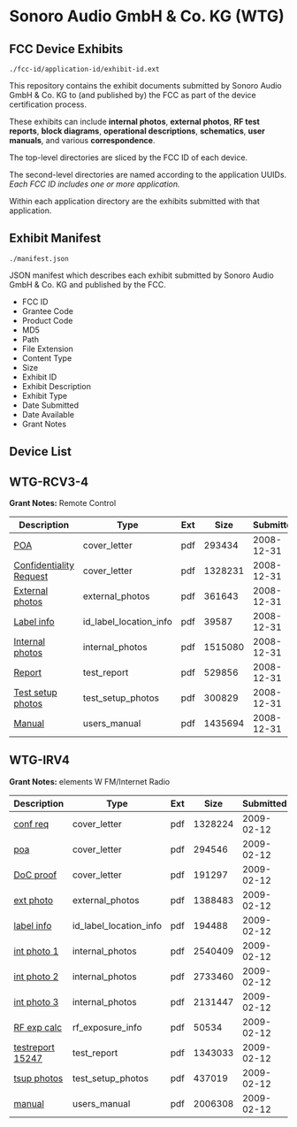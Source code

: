 # Sonoro Audio GmbH & Co. KG (WTG)
## FCC Device Exhibits

```
./fcc-id/application-id/exhibit-id.ext
```

This repository contains the exhibit documents submitted by Sonoro Audio GmbH & Co. KG to (and published by) the FCC as part of the device certification process.

These exhibits can include **internal photos**, **external photos**, **RF test reports**, **block diagrams**, **operational descriptions**, **schematics**, **user manuals**, and various **correspondence**.

The top-level directories are sliced by the FCC ID of each device.

The second-level directories are named according to the application UUIDs. *Each FCC ID includes one or more application.*

Within each application directory are the exhibits submitted with that application. 

## Exhibit Manifest

```
./manifest.json
```

JSON manifest which describes each exhibit submitted by Sonoro Audio GmbH & Co. KG and published by the FCC.

- FCC ID
- Grantee Code
- Product Code
- MD5
- Path
- File Extension
- Content Type
- Size
- Exhibit ID
- Exhibit Description
- Exhibit Type
- Date Submitted
- Date Available
- Grant Notes

## Device List
## WTG-RCV3-4
**Grant Notes:** Remote Control

| Description | Type | Ext | Size | Submitted | Available |
| ----------- | ---- | --- | ---- | --------- | --------- |
| [POA](WTG-RCV3-4/b68fffda6dde14466ebbec1acd2d14dc/1051232.pdf) | cover_letter | pdf | 293434 | 2008-12-31 | 2008-12-31 |
| [Confidentiality Request](WTG-RCV3-4/b68fffda6dde14466ebbec1acd2d14dc/1051233.pdf) | cover_letter | pdf | 1328231 | 2008-12-31 | 2008-12-31 |
| [External photos](WTG-RCV3-4/b68fffda6dde14466ebbec1acd2d14dc/1051234.pdf) | external_photos | pdf | 361643 | 2008-12-31 | 2008-12-31 |
| [Label info](WTG-RCV3-4/b68fffda6dde14466ebbec1acd2d14dc/1051235.pdf) | id_label_location_info | pdf | 39587 | 2008-12-31 | 2008-12-31 |
| [Internal photos](WTG-RCV3-4/b68fffda6dde14466ebbec1acd2d14dc/1051236.pdf) | internal_photos | pdf | 1515080 | 2008-12-31 | 2008-12-31 |
| [Report](WTG-RCV3-4/b68fffda6dde14466ebbec1acd2d14dc/1051239.pdf) | test_report | pdf | 529856 | 2008-12-31 | 2008-12-31 |
| [Test setup photos](WTG-RCV3-4/b68fffda6dde14466ebbec1acd2d14dc/1051240.pdf) | test_setup_photos | pdf | 300829 | 2008-12-31 | 2008-12-31 |
| [Manual](WTG-RCV3-4/b68fffda6dde14466ebbec1acd2d14dc/1051241.pdf) | users_manual | pdf | 1435694 | 2008-12-31 | 2008-12-31 |
## WTG-IRV4
**Grant Notes:** elements W FM/Internet Radio

| Description | Type | Ext | Size | Submitted | Available |
| ----------- | ---- | --- | ---- | --------- | --------- |
| [conf req](WTG-IRV4/cdf239219785af0f4e01e6f06d86df8d/1067198.pdf) | cover_letter | pdf | 1328224 | 2009-02-12 | 2009-02-12 |
| [poa](WTG-IRV4/cdf239219785af0f4e01e6f06d86df8d/1067199.pdf) | cover_letter | pdf | 294546 | 2009-02-12 | 2009-02-12 |
| [DoC proof](WTG-IRV4/cdf239219785af0f4e01e6f06d86df8d/1067200.pdf) | cover_letter | pdf | 191297 | 2009-02-12 | 2009-02-12 |
| [ext photo](WTG-IRV4/cdf239219785af0f4e01e6f06d86df8d/1067201.pdf) | external_photos | pdf | 1388483 | 2009-02-12 | 2009-02-12 |
| [label info](WTG-IRV4/cdf239219785af0f4e01e6f06d86df8d/1067205.pdf) | id_label_location_info | pdf | 194488 | 2009-02-12 | 2009-02-12 |
| [int photo 1](WTG-IRV4/cdf239219785af0f4e01e6f06d86df8d/1067202.pdf) | internal_photos | pdf | 2540409 | 2009-02-12 | 2009-02-12 |
| [int photo 2](WTG-IRV4/cdf239219785af0f4e01e6f06d86df8d/1067203.pdf) | internal_photos | pdf | 2733460 | 2009-02-12 | 2009-02-12 |
| [int photo 3](WTG-IRV4/cdf239219785af0f4e01e6f06d86df8d/1067204.pdf) | internal_photos | pdf | 2131447 | 2009-02-12 | 2009-02-12 |
| [RF exp calc](WTG-IRV4/cdf239219785af0f4e01e6f06d86df8d/1067206.pdf) | rf_exposure_info | pdf | 50534 | 2009-02-12 | 2009-02-12 |
| [testreport 15247](WTG-IRV4/cdf239219785af0f4e01e6f06d86df8d/1067207.pdf) | test_report | pdf | 1343033 | 2009-02-12 | 2009-02-12 |
| [tsup photos](WTG-IRV4/cdf239219785af0f4e01e6f06d86df8d/1067208.pdf) | test_setup_photos | pdf | 437019 | 2009-02-12 | 2009-02-12 |
| [manual](WTG-IRV4/cdf239219785af0f4e01e6f06d86df8d/1067209.pdf) | users_manual | pdf | 2006308 | 2009-02-12 | 2009-02-12 |
